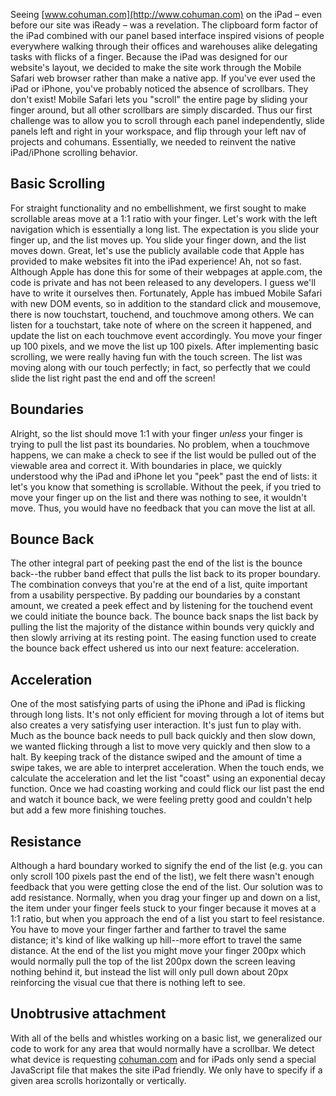 Seeing [www.cohuman.com](http://www.cohuman.com) on the iPad – even before our site was iReady – was a revelation. The clipboard form factor of the iPad combined with our panel based interface  inspired visions of people everywhere walking through their offices and warehouses alike delegating tasks with flicks of a finger. Because the iPad was designed for our website's layout, we decided to make the site work through the Mobile Safari web browser rather than make a native app. If you've ever used the iPad or iPhone, you've probably noticed the absence of scrollbars. They don't exist! Mobile Safari lets you "scroll" the entire page by sliding your finger around, but all other scrollbars are simply discarded. Thus our first challenge was to allow you to scroll through each panel independently, slide panels left and right in your workspace, and flip through your left nav of projects and cohumans. Essentially, we needed to reinvent the native iPad/iPhone scrolling behavior.

## Basic Scrolling
For straight functionality and no embellishment, we first sought to make scrollable areas move at a 1:1 ratio with your finger. Let's work with the left navigation which is essentially a long list. The expectation is you slide your finger up, and the list moves up. You slide your finger down, and the list moves down. Great, let's use the publicly available code that Apple has provided to make websites fit into the iPad experience! Ah, not so fast. Although Apple has done this for some of their webpages at apple.com, the code is private and has not been released to any developers. I guess we'll have to write it ourselves then. Fortunately, Apple has imbued Mobile Safari with new DOM events, so in addition to the standard click and mousemove, there is now touchstart, touchend, and touchmove among others. We can listen for a touchstart, take note of where on the screen it happened, and update the list on each touchmove event accordingly. You move your finger up 100 pixels, and we move the list up 100 pixels. After implementing basic scrolling, we were really having fun with the touch screen. The list was moving along with our touch perfectly; in fact, so perfectly that we could slide the list right past the end and off the screen!

## Boundaries
Alright, so the list should move 1:1 with your finger *unless* your finger is trying to pull the list past its boundaries. No problem, when a touchmove happens, we can make a check to see if the list would be pulled out of the viewable area and correct it. With boundaries in place, we quickly understood why the iPad and iPhone let you "peek" past the end of lists: it let's you know that something is scrollable. Without the peek, if you tried to move your finger up on the list and there was nothing to see, it wouldn't move. Thus, you would have no feedback that you can move the list at all.

## Bounce Back
The other integral part of peeking past the end of the list is the bounce back--the rubber band effect that pulls the list back to its proper boundary. The combination conveys that you're at the end of a list, quite important from a usability perspective. By padding our boundaries by a constant amount, we created a peek effect and by listening for the touchend event we could initiate the bounce back. The bounce back snaps the list back by pulling the list the majority of the distance within bounds very quickly and then slowly arriving at its resting point. The easing function used to create the bounce back effect ushered us into our next feature: acceleration.

## Acceleration
One of the most satisfying parts of using the iPhone and iPad is flicking through long lists. It's not only efficient for moving through a lot of items but also creates a very satisfying user interaction. It's just fun to play with. Much as the bounce back needs to pull back quickly and then slow down, we wanted flicking through a list to move very quickly and then slow to a halt. By keeping track of the distance swiped and the amount of time a swipe takes, we are able to interpret acceleration. When the touch ends, we calculate the acceleration and let the list "coast" using an exponential decay function. Once we had coasting working and could flick our list past the end and watch it bounce back, we were feeling pretty good and couldn't help but add a few more finishing touches.

## Resistance
Although a hard boundary worked to signify the end of the list (e.g. you can only scroll 100 pixels past the end of the list), we felt there wasn't enough feedback that you were getting close the end of the list. Our solution was to add resistance. Normally, when you drag your finger up and down on a list, the item under your finger feels stuck to your finger because it moves at a 1:1 ratio, but when you approach the end of a list you start to feel resistance. You have to move your finger farther and farther to travel the same distance; it's kind of like walking up hill--more effort to travel the same distance. At the end of the list you might move your finger 200px which would normally pull the top of the list 200px down the screen leaving nothing behind it, but instead the list will only pull down about 20px reinforcing the visual cue that there is nothing left to see.

## Unobtrusive attachment
With all of the bells and whistles working on a basic list, we generalized our code to work for any area that would normally have a scrollbar. We detect what device is requesting [cohuman.com](http://www.cohuman.com) and for iPads only send a special JavaScript file that makes the site iPad friendly. We only have to specify if a given area scrolls horizontally or vertically.
